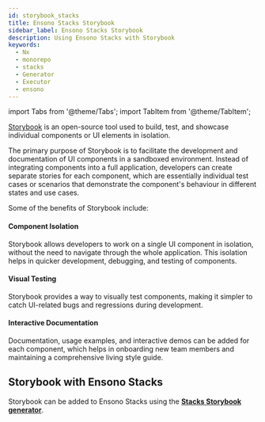 ```yaml
---
id: storybook_stacks
title: Ensono Stacks Storybook
sidebar_label: Ensono Stacks Storybook
description: Using Ensono Stacks with Storybook
keywords:
  - Nx
  - monorepo
  - stacks
  - Generator
  - Executor
  - ensono
---
```


import Tabs from '@theme/Tabs';
import TabItem from '@theme/TabItem';

[Storybook](https://storybook.js.org/) is an open-source tool used to build, test, and showcase individual components or UI elements in isolation.

The primary purpose of Storybook is to facilitate the development and documentation of UI components in a sandboxed environment. Instead of integrating components into a full application, developers can create separate stories for each component, which are essentially individual test cases or scenarios that demonstrate the component's behaviour in different states and use cases.

Some of the benefits of Storybook include:

#### Component Isolation

Storybook allows developers to work on a single UI component in isolation, without the need to navigate through the whole application. This isolation helps in quicker development, debugging, and testing of components.

#### Visual Testing

Storybook provides a way to visually test components, making it simpler to catch UI-related bugs and regressions during development.

#### Interactive Documentation

Documentation, usage examples, and interactive demos can be added for each component, which helps in onboarding new team members and maintaining a comprehensive living style guide.

## Storybook with Ensono Stacks

Storybook can be added to Ensono Stacks using the __[Stacks Storybook generator](../getting_started/next/storybook)__.

